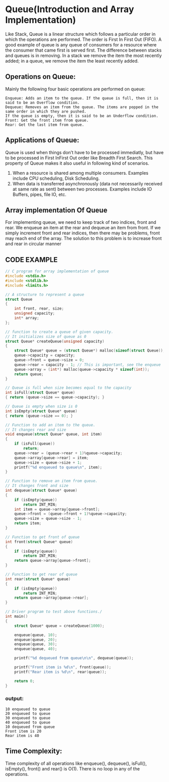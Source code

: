 # Queue(Introduction and Array Implementation)
Like Stack, Queue is a linear structure which follows a particular order in which the operations are performed. 
The order is First In First Out (FIFO).  A good example of queue is any queue of consumers for a resource where the consumer 
that came first is served first.
The difference between stacks and queues is in removing. In a stack we remove the item the most recently added; 
in a queue, we remove the item the least recently added.

## Operations on Queue:
Mainly the following four basic operations are performed on queue:
```
Enqueue: Adds an item to the queue. If the queue is full, then it is said to be an Overflow condition.
Dequeue: Removes an item from the queue. The items are popped in the same order in which they are pushed. 
If the queue is empty, then it is said to be an Underflow condition.
Front: Get the front item from queue.
Rear: Get the last item from queue.
```
## Applications of Queue:
Queue is used when things don’t have to be processed immediatly, but have to be processed in First InFirst Out order 
like Breadth First Search. This property of Queue makes it also useful in following kind of scenarios.

1) When a resource is shared among multiple consumers. Examples include CPU scheduling, Disk Scheduling.
2) When data is transferred asynchronously (data not necessarily received at same rate as sent) between two processes.
Examples include IO Buffers, pipes, file IO, etc.

## Array implementation Of Queue
For implementing queue, we need to keep track of two indices, front and rear. 
We enqueue an item at the rear and dequeue an item from front. If we simply increment front and rear indices, 
then there may be problems, 
front may reach end of the array. 
The solution to this problem is to increase front and rear in circular manner 

## CODE EXAMPLE 
```C
// C program for array implementation of queue 
#include <stdio.h> 
#include <stdlib.h> 
#include <limits.h> 

// A structure to represent a queue 
struct Queue 
{ 
	int front, rear, size; 
	unsigned capacity; 
	int* array; 
}; 

// function to create a queue of given capacity. 
// It initializes size of queue as 0 
struct Queue* createQueue(unsigned capacity) 
{ 
	struct Queue* queue = (struct Queue*) malloc(sizeof(struct Queue)); 
	queue->capacity = capacity; 
	queue->front = queue->size = 0; 
	queue->rear = capacity - 1; // This is important, see the enqueue 
	queue->array = (int*) malloc(queue->capacity * sizeof(int)); 
	return queue; 
} 

// Queue is full when size becomes equal to the capacity 
int isFull(struct Queue* queue) 
{ return (queue->size == queue->capacity); } 

// Queue is empty when size is 0 
int isEmpty(struct Queue* queue) 
{ return (queue->size == 0); } 

// Function to add an item to the queue. 
// It changes rear and size 
void enqueue(struct Queue* queue, int item) 
{ 
	if (isFull(queue)) 
		return; 
	queue->rear = (queue->rear + 1)%queue->capacity; 
	queue->array[queue->rear] = item; 
	queue->size = queue->size + 1; 
	printf("%d enqueued to queue\n", item); 
} 

// Function to remove an item from queue. 
// It changes front and size 
int dequeue(struct Queue* queue) 
{ 
	if (isEmpty(queue)) 
		return INT_MIN; 
	int item = queue->array[queue->front]; 
	queue->front = (queue->front + 1)%queue->capacity; 
	queue->size = queue->size - 1; 
	return item; 
} 

// Function to get front of queue 
int front(struct Queue* queue) 
{ 
	if (isEmpty(queue)) 
		return INT_MIN; 
	return queue->array[queue->front]; 
} 

// Function to get rear of queue 
int rear(struct Queue* queue) 
{ 
	if (isEmpty(queue)) 
		return INT_MIN; 
	return queue->array[queue->rear]; 
} 

// Driver program to test above functions./ 
int main() 
{ 
	struct Queue* queue = createQueue(1000); 

	enqueue(queue, 10); 
	enqueue(queue, 20); 
	enqueue(queue, 30); 
	enqueue(queue, 40); 

	printf("%d dequeued from queue\n\n", dequeue(queue)); 

	printf("Front item is %d\n", front(queue)); 
	printf("Rear item is %d\n", rear(queue)); 

	return 0; 
} 
```
### output:
```
10 enqueued to queue
20 enqueued to queue
30 enqueued to queue
40 enqueued to queue
10 dequeued from queue
Front item is 20
Rear item is 40
```
## Time Complexity: 
Time complexity of all operations like enqueue(), dequeue(), isFull(), isEmpty(), front() and rear() is O(1).
There is no loop in any of the operations.

